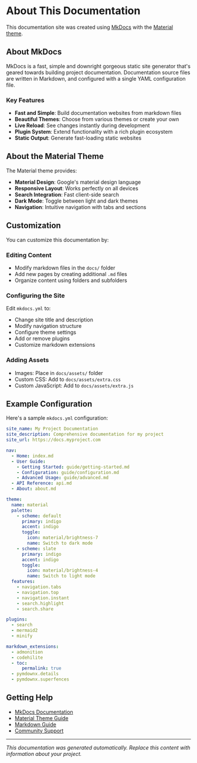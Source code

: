 # About This Documentation

This documentation site was created using [MkDocs](https://www.mkdocs.org/) with the [Material theme](https://squidfunk.github.io/mkdocs-material/).

## About MkDocs

MkDocs is a fast, simple and downright gorgeous static site generator that's geared towards building project documentation. Documentation source files are written in Markdown, and configured with a single YAML configuration file.

### Key Features

- **Fast and Simple**: Build documentation websites from markdown files
- **Beautiful Themes**: Choose from various themes or create your own
- **Live Reload**: See changes instantly during development  
- **Plugin System**: Extend functionality with a rich plugin ecosystem
- **Static Output**: Generate fast-loading static websites

## About the Material Theme

The Material theme provides:

- **Material Design**: Google's material design language
- **Responsive Layout**: Works perfectly on all devices
- **Search Integration**: Fast client-side search
- **Dark Mode**: Toggle between light and dark themes
- **Navigation**: Intuitive navigation with tabs and sections

## Customization

You can customize this documentation by:

### Editing Content
- Modify markdown files in the `docs/` folder
- Add new pages by creating additional `.md` files
- Organize content using folders and subfolders

### Configuring the Site
Edit `mkdocs.yml` to:
- Change site title and description
- Modify navigation structure
- Configure theme settings
- Add or remove plugins
- Customize markdown extensions

### Adding Assets
- Images: Place in `docs/assets/` folder
- Custom CSS: Add to `docs/assets/extra.css`
- Custom JavaScript: Add to `docs/assets/extra.js`

## Example Configuration

Here's a sample `mkdocs.yml` configuration:

```yaml
site_name: My Project Documentation
site_description: Comprehensive documentation for my project
site_url: https://docs.myproject.com

nav:
  - Home: index.md
  - User Guide:
    - Getting Started: guide/getting-started.md
    - Configuration: guide/configuration.md
    - Advanced Usage: guide/advanced.md
  - API Reference: api.md
  - About: about.md

theme:
  name: material
  palette:
    - scheme: default
      primary: indigo
      accent: indigo
      toggle:
        icon: material/brightness-7
        name: Switch to dark mode
    - scheme: slate
      primary: indigo
      accent: indigo
      toggle:
        icon: material/brightness-4
        name: Switch to light mode
  features:
    - navigation.tabs
    - navigation.top
    - navigation.instant
    - search.highlight
    - search.share

plugins:
  - search
  - mermaid2
  - minify

markdown_extensions:
  - admonition
  - codehilite
  - toc:
      permalink: true
  - pymdownx.details
  - pymdownx.superfences
```

## Getting Help

- [MkDocs Documentation](https://www.mkdocs.org/)
- [Material Theme Guide](https://squidfunk.github.io/mkdocs-material/)
- [Markdown Guide](https://www.markdownguide.org/)
- [Community Support](https://github.com/mkdocs/mkdocs/discussions)

---

*This documentation was generated automatically. Replace this content with information about your project.*